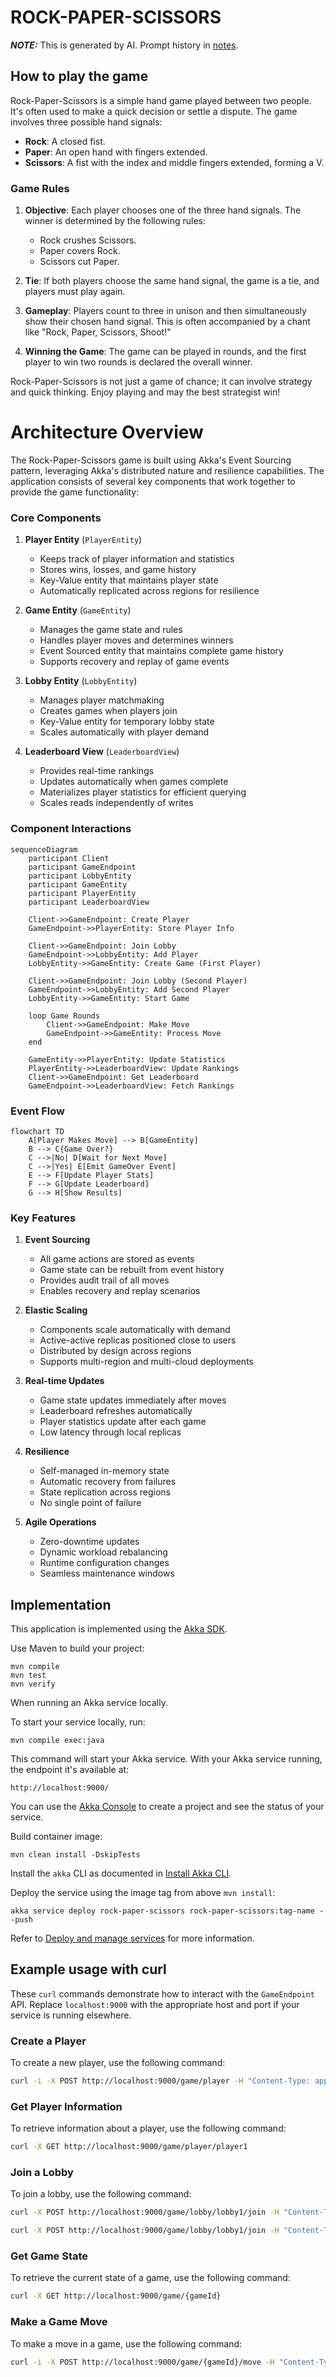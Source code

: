 # ROCK-PAPER-SCISSORS

**_NOTE:_** This is generated by AI. Prompt history in [notes](ai-notes.md). 

## How to play the game

Rock-Paper-Scissors is a simple hand game played between two people. It's often used to make a quick decision or settle a dispute. The game involves three possible hand signals:

- **Rock**: A closed fist.
- **Paper**: An open hand with fingers extended.
- **Scissors**: A fist with the index and middle fingers extended, forming a V.

### Game Rules

1. **Objective**: Each player chooses one of the three hand signals. The winner is determined by the following rules:
    - Rock crushes Scissors.
    - Paper covers Rock.
    - Scissors cut Paper.

2. **Tie**: If both players choose the same hand signal, the game is a tie, and players must play again.

3. **Gameplay**: Players count to three in unison and then simultaneously show their chosen hand signal. This is often accompanied by a chant like "Rock, Paper, Scissors, Shoot!"

4. **Winning the Game**: The game can be played in rounds, and the first player to win two rounds is declared the overall winner.

Rock-Paper-Scissors is not just a game of chance; it can involve strategy and quick thinking. Enjoy playing and may the best strategist win!

# Architecture Overview

The Rock-Paper-Scissors game is built using Akka's Event Sourcing pattern, leveraging Akka's distributed nature and resilience capabilities. The application consists of several key components that work together to provide the game functionality:

### Core Components

1. **Player Entity** (`PlayerEntity`)
   - Keeps track of player information and statistics
   - Stores wins, losses, and game history
   - Key-Value entity that maintains player state
   - Automatically replicated across regions for resilience

2. **Game Entity** (`GameEntity`)
   - Manages the game state and rules
   - Handles player moves and determines winners
   - Event Sourced entity that maintains complete game history
   - Supports recovery and replay of game events

3. **Lobby Entity** (`LobbyEntity`)
   - Manages player matchmaking
   - Creates games when players join
   - Key-Value entity for temporary lobby state
   - Scales automatically with player demand

4. **Leaderboard View** (`LeaderboardView`)
   - Provides real-time rankings
   - Updates automatically when games complete
   - Materializes player statistics for efficient querying
   - Scales reads independently of writes

### Component Interactions

```mermaid
sequenceDiagram
    participant Client
    participant GameEndpoint
    participant LobbyEntity
    participant GameEntity
    participant PlayerEntity
    participant LeaderboardView

    Client->>GameEndpoint: Create Player
    GameEndpoint->>PlayerEntity: Store Player Info

    Client->>GameEndpoint: Join Lobby
    GameEndpoint->>LobbyEntity: Add Player
    LobbyEntity->>GameEntity: Create Game (First Player)
    
    Client->>GameEndpoint: Join Lobby (Second Player)
    GameEndpoint->>LobbyEntity: Add Second Player
    LobbyEntity->>GameEntity: Start Game

    loop Game Rounds
        Client->>GameEndpoint: Make Move
        GameEndpoint->>GameEntity: Process Move
    end

    GameEntity->>PlayerEntity: Update Statistics
    PlayerEntity->>LeaderboardView: Update Rankings
    Client->>GameEndpoint: Get Leaderboard
    GameEndpoint->>LeaderboardView: Fetch Rankings
```

### Event Flow

```mermaid
flowchart TD
    A[Player Makes Move] --> B[GameEntity]
    B --> C{Game Over?}
    C -->|No| D[Wait for Next Move]
    C -->|Yes| E[Emit GameOver Event]
    E --> F[Update Player Stats]
    F --> G[Update Leaderboard]
    G --> H[Show Results]
```

### Key Features

1. **Event Sourcing**
   - All game actions are stored as events
   - Game state can be rebuilt from event history
   - Provides audit trail of all moves
   - Enables recovery and replay scenarios

2. **Elastic Scaling**
   - Components scale automatically with demand
   - Active-active replicas positioned close to users
   - Distributed by design across regions
   - Supports multi-region and multi-cloud deployments

3. **Real-time Updates**
   - Game state updates immediately after moves
   - Leaderboard refreshes automatically
   - Player statistics update after each game
   - Low latency through local replicas

4. **Resilience**
   - Self-managed in-memory state
   - Automatic recovery from failures
   - State replication across regions
   - No single point of failure

5. **Agile Operations**
   - Zero-downtime updates
   - Dynamic workload rebalancing
   - Runtime configuration changes
   - Seamless maintenance windows


## Implementation

This application is implemented using the [Akka SDK](https://doc.akka.io/java/index.html).

Use Maven to build your project:

```shell
mvn compile
mvn test
mvn verify
```

When running an Akka service locally.

To start your service locally, run:

```shell
mvn compile exec:java
```

This command will start your Akka service. With your Akka service running, the endpoint it's available at:

```shell
http://localhost:9000/
```


You can use the [Akka Console](https://console.akka.io) to create a project and see the status of your service.

Build container image:

```shell
mvn clean install -DskipTests
```

Install the `akka` CLI as documented in [Install Akka CLI](https://doc.akka.io/reference/cli/index.html).

Deploy the service using the image tag from above `mvn install`:

```shell
akka service deploy rock-paper-scissors rock-paper-scissors:tag-name --push
```

Refer to [Deploy and manage services](https://doc.akka.io/operations/services/deploy-service.html)
for more information.

## Example usage with curl

These `curl` commands demonstrate how to interact with the `GameEndpoint` API. Replace `localhost:9000` with the appropriate host and port if your service is running elsewhere.

### Create a Player
To create a new player, use the following command:
```bash
curl -i -X POST http://localhost:9000/game/player -H "Content-Type: application/json" -d '{"id": "player1", "name": "Alice"}'
```

### Get Player Information
To retrieve information about a player, use the following command:
```bash
curl -X GET http://localhost:9000/game/player/player1
```

### Join a Lobby
To join a lobby, use the following command:
```bash
curl -X POST http://localhost:9000/game/lobby/lobby1/join -H "Content-Type: application/json" -d '{"playerId": "player1"}'
```

```bash
curl -X POST http://localhost:9000/game/lobby/lobby1/join -H "Content-Type: application/json" -d '{"playerId": "player2"}'
```

### Get Game State
To retrieve the current state of a game, use the following command:
```bash
curl -X GET http://localhost:9000/game/{gameId}
```

### Make a Game Move
To make a move in a game, use the following command:
```bash
curl -i -X POST http://localhost:9000/game/{gameId}/move -H "Content-Type: application/json" -d '{"playerId": "player1", "move": "ROCK"}'
```
